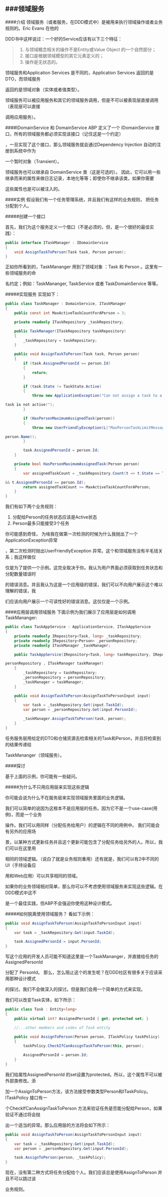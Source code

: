 ###领域服务
------------------------------
####介绍
领域服务（或者服务，在DDD模式中）是被用来执行领域操作或者业务规则的。Eric Evans 在他的

DDD书中这样说过：一个好的Service应该有以下三个特征：
>1. 与领域概念相关的操作不是Entity或Value Object 的一个自然部分；
>2. 接口是根据领域模型的其它元素定义的；
>3. 操作是无状态的。

领域服务和Application Services 是不同的，Application Services 返回的是DTO，而领域服务

返回的是领域对象（实体或者值类型）。

领域服务可以被应用服务和其它的领域服务调用，但是不可以被表现层直接调用（表现层可以直接

调用应用服务）。

####IDomainService 和 DomainService 
ABP 定义了一个 IDomainService 接口，所有的领域服务都必须实现该接口（记住这是一个约定）

，一旦实现了这个接口，那么领域服务就会通过Dependency Injection 自动的注册到系统中作为

一个暂时对象（Transient）。

领域服务也可以继承自 DomainService 类（这是可选的）。
因此，它可以用一些继承而来的属性来做日志记录，本地化等等；即使你不继承该类，如果你需要

这些属性也是可以被注入的。

####实例
假设我们有一个任务管理系统，并且我们有这样的业务规则， 把任务分配到个人。

#####创建一个接口

首先，我们为这个服务定义一个借口（不是必须的，但，是一个很好的最佳实践）：
``` csharp
public interface ITaskManager : IDomainService
{
    void AssignTaskToPerson(Task task, Person person);
}
```
正如你所看到的，TaskMananger 用到了领域对象 ：Task 和 Person 。这里有一些领域服务的命

名约定；例如：TaskMananger, TaskService 或者 TaskDomainService 等等。

#####实现服务
实现如下：
```csharp
public class TaskManager : DomainService, ITaskManager
{
    public const int MaxActiveTaskCountForAPerson = 3;

    private readonly ITaskRepository _taskRepository;

    public TaskManager(ITaskRepository taskRepository)
    {
        _taskRepository = taskRepository;
    }

    public void AssignTaskToPerson(Task task, Person person)
    {
        if (task.AssignedPersonId == person.Id)
        {
            return;
        }

        if (task.State != TaskState.Active)
        {
            throw new ApplicationException("Can not assign a task to a person when 

task is not active!");
        }

        if (HasPersonMaximumAssignedTask(person))
        {
            throw new UserFriendlyException(L("MaxPersonTaskLimitMessage", 

person.Name));
        }

        task.AssignedPersonId = person.Id;
    }

    private bool HasPersonMaximumAssignedTask(Person person)
    {
        var assignedTaskCount = _taskRepository.Count(t => t.State == TaskState.Active 

&& t.AssignedPersonId == person.Id);
        return assignedTaskCount >= MaxActiveTaskCountForAPerson;
    }
}
```
我们有如下两个业务规则：
1.  分配给Person的任务状态应该是Active状态
2.  Person最多只能接受3个任务

你可能感到奇怪， 为啥我在做第一次检测的时候为什么我抛出了一个ApplicationException异常

，第二次检测时抛出UserFriendlyException 异常。这个和领域服务没有半毛钱关系；我这样做仅

仅是为了提供一个示例。这完全取决于你。我认为用户界面必须获取到任务状态和分配数量错误时

的错误消息。并且我认为这是一个应用级的错误，我们可以不向用户展示这个难以理解的错误，我

们应该向用户展示一个可读性好的错误消息。这仅仅是一个示例。

####应用层调用领域服务
下面示例为我们展示了应用层是如何调用TaskMananger:
```csharp
public class TaskAppService : ApplicationService, ITaskAppService
{
    private readonly IRepository<Task, long> _taskRepository;
    private readonly IRepository<Person> _personRepository;
    private readonly ITaskManager _taskManager;

    public TaskAppService(IRepository<Task, long> taskRepository, IRepository<Person> 

personRepository , ITaskManager taskManager)
    {
        _taskRepository = taskRepository;
        _personRepository = personRepository;
        _taskManager = taskManager;
    }

    public void AssignTaskToPerson(AssignTaskToPersonInput input)
    {
        var task = _taskRepository.Get(input.TaskId);
        var person = _personRepository.Get(input.PersonId);

        _taskManager.AssignTaskToPerson(task, person);
    }
}
```
任务服务层用给定的DTO和仓储资源去检索相关的Task和Person，并且将检索到的结果传递给

TaskMananger（领域服务）。

####探讨

基于上面的示例，你可能有一些疑问。

#####为什么不只用应用层来实现这些逻辑

你可能会说为什么不在服务层来实现领域服务里面的业务逻辑。

我们可以简单的说因为这根本不是应用层的任务。因为它不是一个use-case(用例)，而是一个业务

操作。我们可以用同样（分配任务给用户）的逻辑在不同的用例中。 我们可能会有另外的应用场

景，以某种方式更新任务并且这个更新可能包含了分配任务给另外的人。所以，我们可以在这里用

相同的领域逻辑。（说白了就是业务规则重用）还有就是，我们可以有2中不同的UI（手持设备应

用和Web应用）可以共享相同的领域。

如果你的业务领域相对简单，那么你可以不考虑使用领域服务来实现这些逻辑。在DDD模式中这不

是一个最佳实践，但ABP不会强迫你使用这种设计模式。

#####如何脱离使用领域服务？
看如下示例：
```csharp
public void AssignTaskToPerson(AssignTaskToPersonInput input)
{
    var task = _taskRepository.Get(input.TaskId);

    task.AssignedPersonId = input.PersonId;
}
```
写这个应用的开发人员可能不知道这里是一个TaskMananger，并直接给任务的AssignedPersonId 

分配了 PersonId。 那么，怎么阻止这个的发生呢？在DDD社区有很多关于应该采用那种设计模式

的探讨。我们不会做深入的探讨。但是我们会用一个简单的方式来实现。

我们可以改变Task实体，如下所示：
```csharp
public class Task : Entity<long>
{
    public virtual int? AssignedPersonId { get; protected set; }

    //...other members and codes of Task entity

    public void AssignToPerson(Person person, ITaskPolicy taskPolicy)
    {
        taskPolicy.CheckIfCanAssignTaskToPerson(this, person);

        AssignedPersonId = person.Id;
    }
}
```
我们给属性AssignedPersonId 的set设置为protected。所以，这个属性不可以被外部类修改。添

加一个AssignToPerson方法，该方法接受参数类型Person和ITaskPolicy。ITaskPolicy 接口有一

个CheckIfCanAssignTaskToPerson 方法来验证任务是否能分配给Person，如果验证不通过将会抛

出一个适当的异常。那么应用层的方法将会如下所示：

```csharp
public void AssignTaskToPerson(AssignTaskToPersonInput input)
{
    var task = _taskRepository.Get(input.TaskId);
    var person = _personRepository.Get(input.PersonId);

    task.AssignToPerson(person, _taskPolicy);
}
```

现在，没有第二种方式将任务分配给个人。我们应该总是使用AssignToPerson 并且不可以跳过该

业务规则。